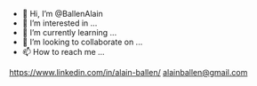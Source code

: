 - 👋 Hi, I’m @BallenAlain
- 👀 I’m interested in ...
- 🌱 I’m currently learning ...
- 💞️ I’m looking to collaborate on ...
- 📫 How to reach me ...

https://www.linkedin.com/in/alain-ballen/
alainballen@gmail.com

<!---
BallenAlain/BallenAlain is a ✨ special ✨ repository because its `README.md` (this file) appears on your GitHub profile.
You can click the Preview link to take a look at your changes.
--->
